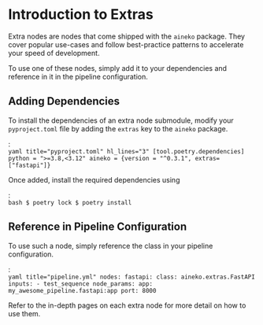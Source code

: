 # Introduction to Extras

Extra nodes are nodes that come shipped with the `aineko` package. They cover popular use-cases and follow best-practice patterns to accelerate your speed of development.

To use one of these nodes, simply add it to your dependencies and reference in it in the pipeline configuration.

## Adding Dependencies

To install the dependencies of an extra node submodule, modify your `pyproject.toml` file by adding the `extras` key to the `aineko` package.

:   
    ```yaml title="pyproject.toml" hl_lines="3"
    [tool.poetry.dependencies]
    python = ">=3.8,<3.12"
    aineko = {version = "^0.3.1", extras=["fastapi"]}
    ```

Once added, install the required dependencies using 

:   
    ```bash
    $ poetry lock
    $ poetry install
    ```

## Reference in Pipeline Configuration

To use such a node, simply reference the class in your pipeline configuration.

:   
    ```yaml title="pipeline.yml"
    nodes:
      fastapi:
        class: aineko.extras.FastAPI
        inputs:
          - test_sequence
        node_params:
          app: my_awesome_pipeline.fastapi:app
          port: 8000
    ```

Refer to the in-depth pages on each extra node for more detail on how to use them.